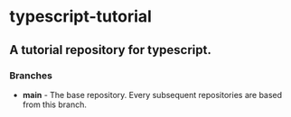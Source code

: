# typescript-tutorial

## A tutorial repository for typescript.

### Branches
* **main** - The base repository. Every subsequent repositories are based from this branch.